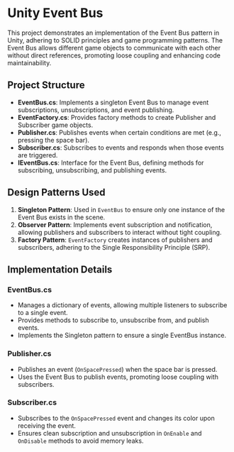 # Unity Event Bus

This project demonstrates an implementation of the Event Bus pattern in Unity, adhering to SOLID principles and game programming patterns. The Event Bus allows different game objects to communicate with each other without direct references, promoting loose coupling and enhancing code maintainability.

## Project Structure

- **EventBus.cs**: Implements a singleton Event Bus to manage event subscriptions, unsubscriptions, and event publishing.
- **EventFactory.cs**: Provides factory methods to create Publisher and Subscriber game objects.
- **Publisher.cs**: Publishes events when certain conditions are met (e.g., pressing the space bar).
- **Subscriber.cs**: Subscribes to events and responds when those events are triggered.
- **IEventBus.cs**: Interface for the Event Bus, defining methods for subscribing, unsubscribing, and publishing events.

## Design Patterns Used

1. **Singleton Pattern**: Used in `EventBus` to ensure only one instance of the Event Bus exists in the scene.
2. **Observer Pattern**: Implements event subscription and notification, allowing publishers and subscribers to interact without tight coupling.
3. **Factory Pattern**: `EventFactory` creates instances of publishers and subscribers, adhering to the Single Responsibility Principle (SRP).

## Implementation Details

### EventBus.cs

- Manages a dictionary of events, allowing multiple listeners to subscribe to a single event.
- Provides methods to subscribe to, unsubscribe from, and publish events.
- Implements the Singleton pattern to ensure a single EventBus instance.

### Publisher.cs

- Publishes an event (`OnSpacePressed`) when the space bar is pressed.
- Uses the Event Bus to publish events, promoting loose coupling with subscribers.

### Subscriber.cs

- Subscribes to the `OnSpacePressed` event and changes its color upon receiving the event.
- Ensures clean subscription and unsubscription in `OnEnable` and `OnDisable` methods to avoid memory leaks.
